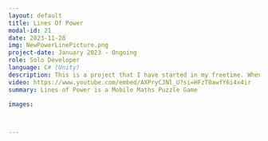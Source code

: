 ```yaml
---
layout: default
title: Lines Of Power
modal-id: 21
date: 2023-11-28
img: NewPowerLinePicture.png
project-date: January 2023 - Ongoing
role: Solo Developer
language: C# (Unity)
description: This is a project that I have started in my freetime. When I was in primary school, we were shown a maths game on the internet named Powerline; the idea of the game was to arrange the given numbers on a diagram in order to make all lines equate to the expected result. I have fond memories of this game, though there were only 10 levels or so. I decided that I wanted to use this concept to make a mobile game, in which I could supply countless levels by creating a random generation system. So far I have 100 levels for each size of "Hollow Square" pattern type, as demonstrated in the video. I have a lot of layouts planned, and also intend to create a timed daily challenge mode. 
video: https://www.youtube.com/embed/AXPryCJNl_U?si=HFzT0awfY6i4x4ir
summary: Lines of Power is a Mobile Maths Puzzle Game

images:



---
```

